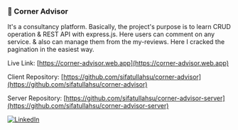 ### 🔗 Corner Advisor

It's a consultancy platform. Basically, the project's purpose is to learn CRUD operation & REST API with express.js. Here users can comment on any service. & also can manage them from the my-reviews. Here I cracked the pagination in the easiest way.

Live Link: [https://corner-advisor.web.app](https://corner-advisor.web.app)

Client Repository: [https://github.com/sifatullahsu/corner-advisor](https://github.com/sifatullahsu/corner-advisor)

Server Repository: [https://github.com/sifatullahsu/corner-advisor-server](https://github.com/sifatullahsu/corner-advisor-server)

[![LinkedIn](https://img.shields.io/badge/LinkedIn-0077B5?style=for-the-badge&logo=linkedin&logoColor=white)](https://www.linkedin.com/in/sifatullahsu)
